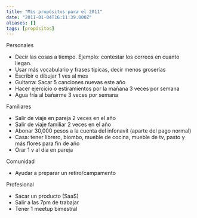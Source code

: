 ```yaml
---
title: "Mis propósitos para el 2011"
date: "2011-01-04T16:11:39.000Z"
aliases: []
tags: [propósitos]
---
```


Personales

+ Decir las cosas a tiempo. Ejemplo: contestar los correos en cuanto llegan.
+ Usar más vocabulario y frases típicas, decir menos groserías
+ Escribir o dibujar 1 ves al mes
+ Guitarra: Sacar 5 canciones nuevas este año
+ Hacer ejercicio o estiramientos por la mañana 3 veces por semana
+ Agua fría al bañarme 3 veces por semana

Familiares

+ Salir de viaje en pareja 2 veces en el año
+ Salir de viaje familiar 2 veces en el año
+ Abonar 30,000 pesos a la cuenta del infonavit (aparte del pago normal)
+ Casa: tener librero, biombo, mueble de cocina, mueble de tv, pasto y más flores para fin de año
+ Orar 1 v al día en pareja

Comunidad

+ Ayudar a preparar un retiro/campamento

Profesional

+ Sacar un producto (SaaS)
+ Salir a las 7pm de trabajar
+ Tener 1 meetup bimestral
